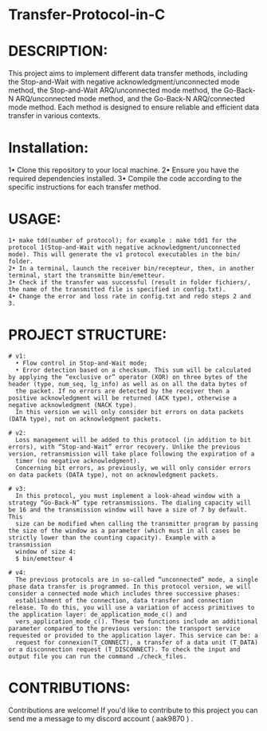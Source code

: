 # Transfer-Protocol-in-C

# DESCRIPTION:
  This project aims to implement different data transfer methods, including the Stop-and-Wait with negative acknowledgment/unconnected mode method, the Stop-and-Wait ARQ/unconnected mode method, the Go-Back-N       ARQ/unconnected mode method, and the Go-Back-N ARQ/connected mode method. Each method is designed to ensure reliable and efficient data transfer in various contexts.
  
# Installation:
  1• Clone this repository to your local machine.
  2• Ensure you have the required dependencies installed.
  3• Compile the code according to the specific instructions for each transfer method.

  # USAGE:
    1• make tdd(number of protocol); for example : make tdd1 for the protocol 1(Stop-and-Wait with negative acknowledgment/unconnected mode). This will generate the v1 protocol executables in the bin/ folder.
    2• In a terminal, launch the receiver bin/recepteur, then, in another terminal, start the transmitte bin/emetteur.
    3• Check if the transfer was successful (result in folder fichiers/, the name of the transmitted file is specified in config.txt).
    4• Change the error and loss rate in config.txt and redo steps 2 and 3.

  # PROJECT STRUCTURE:
    # v1: 
      • Flow control in Stop-and-Wait mode;
      • Error detection based on a checksum. This sum will be calculated by applying the “exclusive or” operator (XOR) on three bytes of the header (type, num_seq, lg_info) as well as on all the data bytes of
      the packet. If no errors are detected by the receiver then a positive acknowledgment will be returned (ACK type), otherwise a negative acknowledgment (NACK type).
      In this version we will only consider bit errors on data packets (DATA type), not on acknowledgment packets.
  
    # v2: 
      Loss management will be added to this protocol (in addition to bit errors), with “Stop-and-Wait” error recovery. Unlike the previous version, retransmission will take place following the expiration of a
      timer (no negative acknowledgment).
      Concerning bit errors, as previously, we will only consider errors on data packets (DATA type), not on acknowledgment packets.
    
    # v3: 
      In this protocol, you must implement a look-ahead window with a strategy “Go-Back-N” type retransmissions. The dialing capacity will be 16 and the transmission window will have a size of 7 by default. This
      size can be modified when calling the transmitter program by passing the size of the window as a parameter (which must in all cases be strictly lower than the counting capacity). Example with a transmission
      window of size 4:
      $ bin/emetteur 4
    
    # v4: 
      The previous protocols are in so-called “unconnected” mode, a single phase data transfer is programmed. In this protocol version, we will consider a connected mode which includes three successive phases:
      establishment of the connection, data transfer and connection release. To do this, you will use a variation of access primitives to the application layer: de_application_mode_c() and
      vers_application_mode_c(). These two functions include an additional parameter compared to the previous version: the transport service requested or provided to the application layer. This service can be: a
      request for connexion(T_CONNECT), a transfer of a data unit (T_DATA) or a disconnection request (T_DISCONNECT). To check the input and output file you can run the command ./check_files.

# CONTRIBUTIONS:
  Contributions are welcome! If you'd like to contribute to this project you can send me a message to my discord account ( aak9870 )  .
  
  
